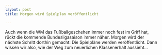 ```yaml
---
layout: post
title: Morgen wird Spielplan veröffentlicht

---
```


Auch wenn die WM das Fußballgeschehen immer noch fest im Griff hat, rückt die kommende Bundesligasaison immer näher. Morgen wird der nächste Schritt dorthin gemacht: Die Spielpläne werden veröffentlicht. Dann wissen wir also, wie der Weg zum neuerlichen Klassenerhalt aussieht...


